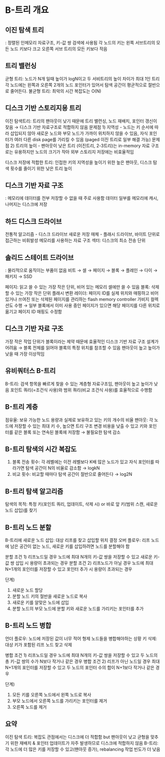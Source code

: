 # B-트리 개요

## 이진 탐색 트리
: 정렬된 인메모리 자료구조, 키-값 쌍 검색에 사용됨
각 노드의 키는 왼쪽 서브트리의 모든 노드 키보다 크고 오른쪽 서브 트리의 모든 키보다 작음

## 트리 밸런싱
균형 트리: 노드가 N개 일때 높이가 logN이고 두 서비트리의 높이 차이가 최대 1인 트리
각 노드에는 왼쪽과 오른쪽 2개의 노드 포인터가 있어서 탐색 공간이 평균적으로 절반으로 줄어든다. 
불균형 트리: 최악의 시간 복잡도는 O(N)

## 디스크 기반 스토리지용 트리
이진 탐색트리: 트리의 팬아웃이 낮기 때문에 트리 밸런싱, 노드 재배치, 포인터 갱신이 잦음 → 디스크 기반 자료구조로 적합하지 않음
문제점 1) 지역성 - 노드는 키 순서에 따라 삽입되지 않아 새로운 노드와 부모 노드가 가까이 위치하지 않을 수 있음, 자식 포인터가 여러 다른 disk page를 가리킬 수 있음 
(paged 이진 트리로 일부 해결 가능)
문제점 2) 트리의 높이 - 팬아웃이 낮은 트리 (이진트리, 2-3트리)는 in-memory 자료 구조로는 유용하지만 노드의 크기가 작아 외부 스토리지 저장에는 비효율적임 

디스크 저장에 적합한 트리: 인접한 키의 지역성을 높이기 위한 높은 팬아웃, 디스크 탐색 횟수를 줄이기 위한 낮은 트리 높이

## 디스크 기반 자료 구조
: 메모리에 데이터를 전부 저장할 수 없을 때 주로 사용함
데이터 일부를 메모리에 캐시, 나머지는 디스크에 저장

## 하드 디스크 드라이브
전통적 알고리즘 - 디스크 드라이브
새로운 저장 매체 - 플래시 드라이브, 바이트 단위로 접근하는 비휘발성 메모리를 사용하는 자료 구조
섹터: 디스크의 최소 전송 단위

## 솔리드 스테이트 드라이브
: 물리적으로 움직이는 부품이 없음
비트 → 셀 → 페이지 → 블록 → 플레인 → 다이 →패키지 → SSD

페이지: 읽고 쓸 수 있는 가장 작은 단위, 비어 있는 메모리 셀에만 쓸 수 있음
블록: 삭제할 수 있는 가장 작은 단위
플래시 변환 레이더: 페이지 ID를 실제 위치와 매핑하고 비어있거나 쓰여진 또는 삭제된 페이지를 관리하는 flash memory controller 
가비지 컬렉션도 수행 → 일부 블록에서 이미 사용 중인 페이지가 있으면 해당 페이지를 다른 위치로 옮기고 페이지 ID 매핑도 수정함

## 디스크 기반 자료 구조
가장 작은 작업 단위가 블록이라는 제약 때문에 효율적인 디스크 기반 자료 구조 설계가 어려움 → 블록 전체를 읽어야 블록의 특정 위치를 참조할 수 있음
팬아웃이 높고 높이가 낮을 때 가장 이상적임

## 유비쿼터스 B-트리
B-트리: 검색 항목을 빠르게 찾을 수 있는 계층형 자료구조임, 팬아웃이 높고 높이가 낮음
포인트 쿼리(=조건식 사용)와 범위 쿼리(비교 조건식 사용)를 효율적으로 수행함

## B-트리 계층
점유율: 보유 가능한 노드 용량과 실제로 보유하고 있는 키의 개수의 비율
팬아웃: 각 노드에 저장할 수 있는 최대 키 수, 높으면 트리 구조 변경 비용을 낮출 수 있고 키와 포인터를 같은 블록 또는 연속된 블록에 저장함 → 불필요한 탐색 감소

## B-트리 탐색의 시간 복잡도
1) 블록 전송 횟수: 각 레벨에는 이전 레벨보다 K배 많은 노드가 있고 자식 포인터를 따라가면 탐색 공간이 N의 비율로 감소함 → logkN
2) 비교 횟수: 비교할 때마다 탐색 공간이 절반으로 줄어든다 → log2N

## B-트리 탐색 알고리즘
탐색의 목적: 특정 키(포인트 쿼리, 업데이트, 삭제 시) or 바로 앞 키(범위 스캔, 새로운 노드 삽입)를 찾기

## B-트리 노드 분할
B-트리에 새로운 노드 삽입: 대상 리프를 찾고 삽입할 위치 결정
오버 플로우: 리프 노드에 남은 공간이 없는 노드, 새로운 키를 삽입하려면 노드를 분할해야 함

분할 조건 1) 리프노드일 경우 노드에 최대 N개의 키-값 쌍을 저장할 수 있고 새로운 키-값 쌍 삽입 시 용량이 초과되는 경우
분할 조건 2) 리프노드가 아닐 경우 노드에 최대 N+1개의 포인터를 저장할 수 있고 포인터 추가 시 용량이 초과되는 경우

단계)
1. 새로운 노드 할당
2. 분할 노드 키의 절반을 새로운 노드로 복사
3. 새로운 키를 알맞은 노드에 삽입
4. 분할 노드의 부모 노드에 분할 키와 새로운 노드를 가리키는 포인터를 추가

## B-트리 노드 병합
언더 플로우: 노드에 저장된 값이 너무 적어 형제 노드들을 병합해야하는 상황
키 삭제: 대상 키가 포함된 리프 노드 찾고 삭제

병합 조건 1) 리프노드일 경우 노드에 최대 N개의 키-값 쌍을 저장할 수 있고 두 노드의 총 키-값 쌍의 수가 N보다 작거나 같은 경우
병합 조건 2) 리프가 아닌 노드일 경우 최대 N+1개의 포인터를 저장할 수 있고 두 노드의 포인터 수의 합이 N+1보다 작거나 같은 경우

단계)
1. 모든 키를 오른쪽 노드에서 왼쪽 노드로 복사
2. 부모 노드에서 오른쪽 노드를 가리키는 포인터를 제거
3. 오른쪽 노드를 제거

## 요약
이진 탐색 트리: 복잡도 관점에서는 디스크에 더 적합함 but 팬아웃이 낮고 균형을 맞추기 위한 재배치 & 포인터 업데이트가 자주 발생하므로 디스크에 적합하지 않음
B-트리: 각 노드에 더 많은 키를 저장할 수 있고(팬아웃 증가), rebalancing 작업 빈도가 더 낮음